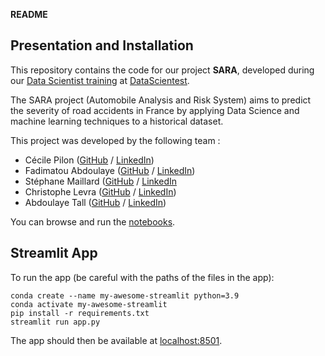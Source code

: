 **README**

## Presentation and Installation

This repository contains the code for our project **SARA**, developed during our [Data Scientist training](https://datascientest.com/en/data-scientist-course) at [DataScientest](https://datascientest.com/).

The SARA project (Automobile Analysis and Risk System) aims to predict the severity of road accidents in France by applying Data Science and machine learning techniques to a historical dataset.

This project was developed by the following team :

- Cécile Pilon ([GitHub](https://github.com/) / [LinkedIn](http://linkedin.com/))
- Fadimatou Abdoulaye ([GitHub](https://github.com/) / [LinkedIn](http://linkedin.com/))
- Stéphane Maillard ([GitHub](https://github.com/) / [LinkedIn]([https://www.linkedin.com/in/st%C3%A9phane-maillard/])
- Christophe Levra ([GitHub](https://github.com/) / [LinkedIn](http://linkedin.com/))
- Abdoulaye Tall ([GitHub](https://github.com/) / [LinkedIn](http://linkedin.com/))

You can browse and run the [notebooks](./notebooks). 

## Streamlit App

To run the app (be careful with the paths of the files in the app):

```shell
conda create --name my-awesome-streamlit python=3.9
conda activate my-awesome-streamlit
pip install -r requirements.txt
streamlit run app.py
```

The app should then be available at [localhost:8501](http://localhost:8501).
